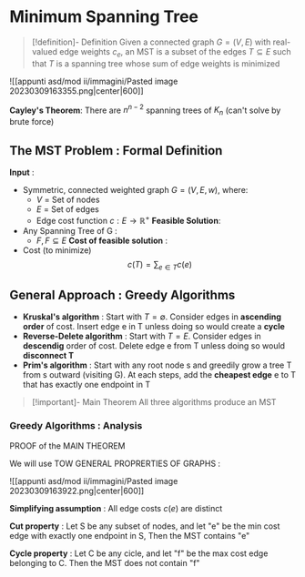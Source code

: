 
# Minimum Spanning Tree

>[!definition]- Definition
>Given a connected graph $G=(V,E)$ with real-valued edge weights $c_e$, an MST is a subset of the edges $T\subseteq E$ such that $T$ is a spanning tree whose sum of edge weights is minimized

![[appunti asd/mod ii/immagini/Pasted image 20230309163355.png|center|600]]

**Cayley's Theorem**:  There are $n^{n-2}$ spanning trees of $K_n$ (can't solve by brute force)

## The MST Problem : Formal Definition

**Input** : 
- Symmetric, connected weighted graph $G=(V,E,w)$, where:
	- $V$ = Set of nodes
	- $E$ = Set of edges
	- Edge cost function $c:E\to\mathbb R^+$
**Feasible Solution**:
- Any Spanning Tree of G : 
	- $F,F\subseteq E$
**Cost of feasible solution** :
- Cost (to minimize) $$c(T)=\sum_{e\in T}c(e)$$

## General Approach : Greedy Algorithms

- **Kruskal's algorithm** : Start with $T=\emptyset$. Consider edges in **ascending order** of cost. Insert edge e in T unless doing so would create a **cycle**
- **Reverse-Delete algorithm** : Start with $T=E$. Consider edges in **descendig** order of cost. Delete edge e from T unless doing so would **disconnect T**
- **Prim's algorithm** : Start with any root node s and greedily grow a tree T from s outward (visiting G). At each steps, add the **cheapest edge** e to T that has exactly one endpoint in T

>[!important]- Main Theorem
>All three algorithms produce an MST

### Greedy Algorithms : Analysis

PROOF of the MAIN THEOREM

We will use TOW GENERAL PROPRERTIES OF GRAPHS : 

![[appunti asd/mod ii/immagini/Pasted image 20230309163922.png|center|600]]

**Simplifying assumption** : All edge costs $c(e)$ are distinct

**Cut property** : Let S be any subset of nodes, and let "e" be the min cost edge with exactly one endpoint in S, Then the MST contains "e"

**Cycle property** : Let C be any cicle, and let "f" be the max cost edge belonging to C. Then the MST does not contain "f"


